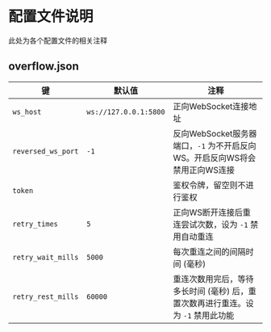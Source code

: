 # 配置文件说明

此处为各个配置文件的相关注释

## overflow.json

| 键                  | 默认值                   | 注释                                              |
|--------------------|-----------------------|-------------------------------------------------|
| `ws_host`          | `ws://127.0.0.1:5800` | 正向WebSocket连接地址                                 |
| `reversed_ws_port` | `-1`                  | 反向WebSocket服务器端口，`-1` 为不开启反向WS。开启反向WS将会禁用正向WS连接 |
| `token`            |                       | 鉴权令牌，留空则不进行鉴权                                   |
| `retry_times`      | `5`                   | 正向WS断开连接后重连尝试次数，设为 `-1` 禁用自动重连                  |
| `retry_wait_mills` | `5000`                | 每次重连之间的间隔时间 (毫秒)                                |
| `retry_rest_mills` | `60000`               | 重连次数用完后，等待多长时间 (毫秒) 后，重置次数再进行重连。设为 `-1` 禁用此功能   |
